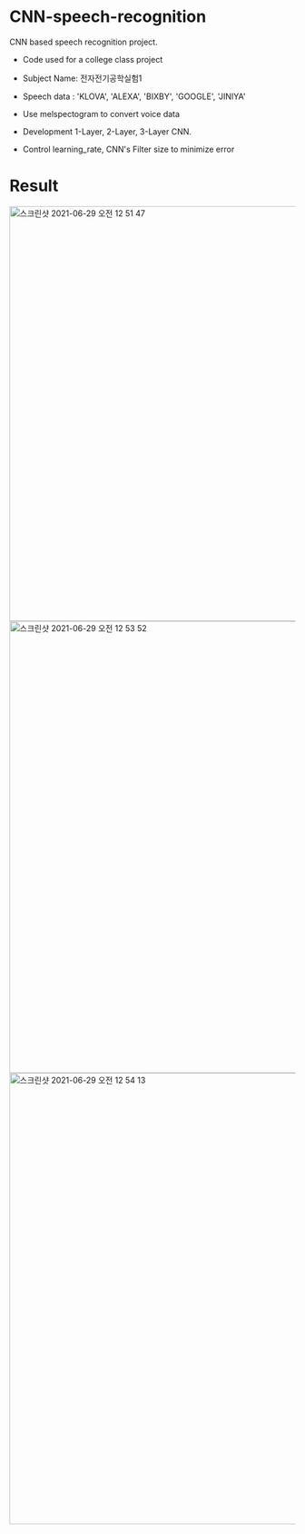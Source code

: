 # CNN-speech-recognition
CNN based speech recognition project. 
* Code used for a college class project
* Subject Name: 전자전기공학실험1
* Speech data : 'KLOVA', 'ALEXA', 'BIXBY', 'GOOGLE', 'JINIYA'

* Use melspectogram to convert voice data
* Development 1-Layer, 2-Layer, 3-Layer CNN.
* Control learning_rate, CNN's Filter size to minimize error

# Result
<img width="731" alt="스크린샷 2021-06-29 오전 12 51 47" src="https://user-images.githubusercontent.com/73781220/123667184-dec21780-d874-11eb-96c7-24a949dd5818.png">
<img width="796" alt="스크린샷 2021-06-29 오전 12 53 52" src="https://user-images.githubusercontent.com/73781220/123667076-c3570c80-d874-11eb-98f0-c4ec7f1e7095.png">
<img width="795" alt="스크린샷 2021-06-29 오전 12 54 13" src="https://user-images.githubusercontent.com/73781220/123666936-9f93c680-d874-11eb-8127-a2c6bedaf423.png">
